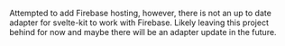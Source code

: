 Attempted to add Firebase hosting, however, there is not an up to date adapter for svelte-kit to work with Firebase.
Likely leaving this project behind for now and maybe there will be an adapter update in the future.
